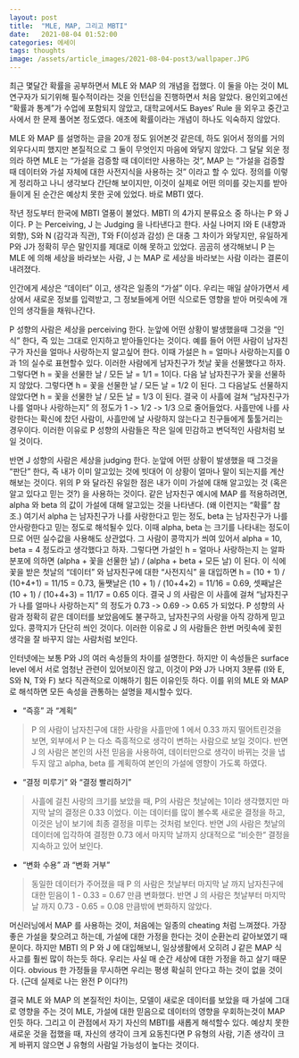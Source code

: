 ```yaml
---
layout: post
title:  "MLE, MAP, 그리고 MBTI"
date:   2021-08-04 01:52:00
categories: 에세이
tags: thoughts
image: /assets/article_images/2021-08-04-post3/wallpaper.JPG
---
```


최근 몇달간 확률을 공부하면서 MLE 와 MAP 의 개념을 접했다. 이 둘을 아는 것이 ML 연구자가 되기위해 필수적이라는 것을 인턴십을 진행하면서 처음 알았다. 용인외고에선 “확률과 통계”가 수업에 포함되지 않았고, 대학교에서도 Bayes’ Rule 을 외우고 중간고사에서 한 문제 풀어본 정도였다. 애초에 확률이라는 개념이 하나도 익숙하지 않았다. 

MLE 와 MAP 를 설명하는 글을 20개 정도 읽어본것 같은데, 하도 읽어서 정의를 거의 외우다시피 했지만 본질적으로 그 둘이 무엇인지 마음에 와닿지 않았다. 그 달달 외운 정의라 하면 MLE 는 “가설을 검증할 때 데이터만 사용하는 것“, MAP 는 “가설을 검증할 때 데이터와 가설 자체에 대한 사전지식을 사용하는 것” 이라고 할 수 있다. 정의를 이렇게 정리하고 나니 생각보다 간단해 보이지만, 이것이 실제로 어떤 의미를 갖는지를 받아들이게 된 순간은 예상치 못한 곳에 있었다. 바로 MBTI 였다.  

작년 정도부터 한국에 MBTI 열풍이 불었다. MBTI 의 4가지 분류요소 중 하나는 P 와 J 이다. P 는 Perceiving, J 는 Judging 을 나타낸다고 한다. 사실 나머지 I와 E (내향과 외향), S와 N (감각과 직관), T와 F(이성과 감성) 은 대충 그 차이가 와닿지만, 유일하게 P와 J가 정확히 무슨 말인지를 제대로 이해 못하고 있었다. 곰곰히 생각해보니 P 는 MLE 에 의해 세상을 바라보는 사람, J 는 MAP 로 세상을 바라보는 사람 이라는 결론이 내려졌다. 

인간에게 세상은 “데이터” 이고, 생각은 일종의 “가설” 이다. 우리는 매일 살아가면서 세상에서 새로운 정보를 입력받고, 그 정보들에게 어떤 식으로든 영향을 받아 머릿속에 개인의 생각들을 채워나간다. 

P 성향의 사람은 세상을 perceiving 한다. 눈앞에 어떤 상황이 발생했을때 그것을 “인식” 한다, 즉 있는 그대로 인지하고 받아들인다는 것이다. 예를 들어 어떤 사람이 남자친구가 자신을 얼마나 사랑하는지 알고싶어 한다. 이때 가설은 h = 얼마나 사랑하는지를 0과 1의 실수로 표현할수 있다. 이러한 사람에게 남자친구가 첫날 꽃을 선물했다고 하자. 그렇다면 h = 꽃을 선물한 날 / 모든 날 = 1/1 = 1이다. 다음 날 남자친구가 꽃을 선물하지 않았다. 그렇다면 h = 꽃을 선물한 날 / 모든 날 = 1/2 이 된다. 그 다음날도 선물하지 않았다면 h = 꽃을 선물한 날 / 모든 날 = 1/3 이 된다. 결국 이 사흘에 걸쳐 “남자친구가 나를 얼마나 사랑하는지” 의 정도가 1 -> 1/2 -> 1/3 으로 줄어들었다. 사흘만에 나를 사랑한다는 확신에 찼던 사람이, 사흘만에 날 사랑하지 않는다고 친구들에게 툴툴거리는 경우이다. 이러한 이유로 P 성향의 사람들은 작은 일에 민감하고 변덕적인 사람처럼 보일 것이다. 

반면 J 성향의 사람은 세상을 judging 한다. 눈앞에 어떤 상황이 발생했을 때 그것을 “판단” 한다, 즉 내가 이미 알고있는 것에 빗대어 이 상황이 얼마나 말이 되는지를 계산해보는 것이다. 위의 P 와 달라진 유일한 점은 내가 이미 가설에 대해 알고있는 것 (혹은 알고 있다고 믿는 것?) 을 사용하는 것이다. 같은 남자친구 예시에 MAP 를 적용하려면, alpha 와 beta 의 값이 가설에 대해 알고있는 것을 나타낸다. (왜 이런지는 “확률” 참조.) 여기서 alpha 는 남자친구가 나를 사랑한다고 믿는 정도, beta 는 남자친구가 나를 안사랑한다고 믿는 정도로 해석될수 있다. 이때 alpha, beta 는 크기를 나타내는 정도이므로 어떤 실수값을 사용해도 상관없다. 그 사람이 콩깍지가 씌여 있어서 alpha = 10, beta = 4 정도라고 생각했다고 하자. 그렇다면 가설인 h = 얼마나 사랑하는지 는 알파분포에 의하면 (alpha + 꽃을 선물한 날) / (alpha + beta + 모든 날) 이 된다. 이 식에 꽃을 받은 첫날의 “데이터” 와 남자친구에 대한 “사전지식” 을 대입하면 h = (10 + 1) / (10+4+1) = 11/15 = 0.73, 둘쨋날은 (10 + 1) / (10+4+2) = 11/16 = 0.69, 셋째날은 (10 + 1) / (10+4+3) = 11/17 = 0.65 이다. 결국 J 의 사람은 이 사흘에 걸쳐 “남자친구가 나를 얼마나 사랑하는지” 의 정도가 0.73 -> 0.69 -> 0.65 가 되었다. P 성향의 사람과 정확히 같은 데이터를 보았음에도 불구하고, 남자친구의 사랑을 아직 강하게 믿고 있다. 콩깍지가 단단히 씌인 것이다. 이러한 이유로 J 의 사람들은 한번 머릿속에 꽂힌 생각을 잘 바꾸지 않는 사람처럼 보인다.

인터넷에는 보통 P와 J의 여러 속성들의 차이를 설명한다. 하지만 이 속성들은 surface level 에서 서로 엄청난 관련이 있어보이진 않고, 이것이 P와 J가 나머지 3분류 (I와 E, S와 N, T와 F) 보다 직관적으로 이해하기 힘든 이유인듯 하다. 이를 위의 MLE 와 MAP 로 해석하면 모든 속성을 관통하는 설명을 제시할수 있다.

- “즉흥” 과 “계획”
>P 의 사람이 남자친구에 대한 사랑을 사흘만에 1 에서 0.33 까지 떨어트린것을 보면, 외부에서 P 는 다소 즉흥적으로 생각이 변하는 사람으로 보일 것이다.
>반면 J 의 사람은 본인의 사전 믿음을 사용하여, 데이터만으로 생각이 바뀌는 것을 냅두지 않고 alpha, beta 를 계획하여 본인의 가설에 영향이 가도록 하였다. 
- “결정 미루기” 와 “결정 빨리하기”
>사흘에 걸친 사랑의 크기를 보았을 때, P의 사람은 첫날에는 1이라 생각했지만 마지막 날의 결정은 0.33 이었다. 이는 데이터를 많이 볼수록 새로운 결정을 하고, 이것은 남이 보기에 최종 결정을 미루는 것처럼 보인다.
>반면 J의 사람은 첫날의 데이터에 입각하여 결정한 0.73 에서 마지막 날까지 상대적으로 “비슷한“ 결정을 지속하고 있어 보인다.
- “변화 수용” 과 “변화 거부”
>동일한 데이터가 주어졌을 때 P 의 사람은 첫날부터 마지막 날 까지 남자친구에 대한 믿음이 1 - 0.33 = 0.67 만큼 변화했다. 
>반면 J 의 사람은 첫날부터 마지막 날 까지 0.73 - 0.65 = 0.08 만큼밖에 변화하지 않았다. 

머신러닝에서 MAP 를 사용하는 것이, 처음에는 일종의 cheating 처럼 느껴졌다. 가장 좋은 가설을 찾으려고 하는데, 가설에 대한 가정을 한다는 것이 순환논리 같아보였기 때문이다. 하지만 MBTI 의 P 와 J 에 대입해보니, 일상생활에서 오히려 J 같은 MAP 식 사고를 훨씬 많이 하는듯 하다. 우리는 사실 매 순간 세상에 대한 가정을 하고 살기 때문이다. obvious 한 가정들을 무시하면 우리는 평생 확실히 안다고 하는 것이 없을 것이다. (근데 실제로 나는 완전 P 이다?!)

결국 MLE 와 MAP 의 본질적인 차이는, 모델이 새로운 데이터를 보았을 때 가설에 그대로 영향을 주는 것이 MLE, 가설에 대한 믿음으로 데이터의 영향을 우회하는것이 MAP 인듯 하다. 그리고 이 관점에서 자기 자신의 MBTI를 새롭게 해석할수 있다. 예상치 못한 새로운 것을 접했을 때, 자신의 생각이 크게 요동친다면 P 유형의 사람, 기존 생각이 크게 바뀌지 않으면 J 유형의 사람일 가능성이 높다는 것이다. 
